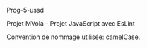 Prog-5-ussd

Projet MVola - Projet JavaScript avec EsLint

Convention de nommage utilisée: camelCase.
